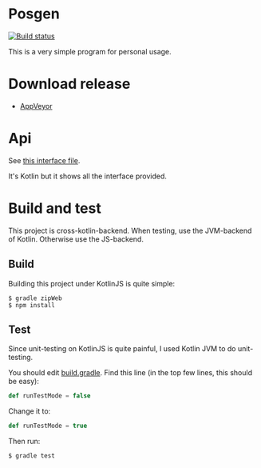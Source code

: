 # Posgen

[![Build status](https://ci.appveyor.com/api/projects/status/dlv791btwl33ifsu?svg=true)](https://ci.appveyor.com/project/ice1000/posgen)

This is a very simple program for personal usage.

# Download release

+ [AppVeyor](https://ci.appveyor.com/project/ice1000/posgen/build/artifacts)

# Api

See [this interface file](src/js/org/ice1000/JsInterface.kt).

It's Kotlin but it shows all the interface provided.

# Build and test

This project is cross-kotlin-backend. When testing, use the JVM-backend of Kotlin. Otherwise use the JS-backend.

## Build

Building this project under KotlinJS is quite simple:

```shell
$ gradle zipWeb
$ npm install
```

## Test

Since unit-testing on KotlinJS is quite painful, I used Kotlin JVM to do unit-testing.

You should edit [build.gradle](./build.gradle). Find this line (in the top few lines, this should be easy):

```scala
def runTestMode = false
```

Change it to:

```scala
def runTestMode = true
```

Then run:

```shell
$ gradle test
```
